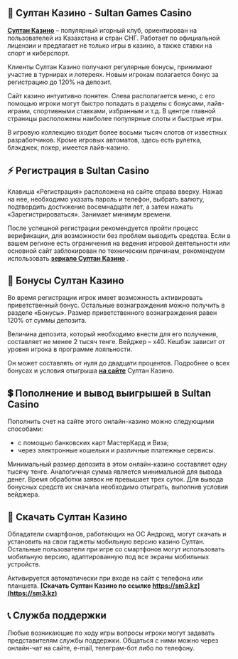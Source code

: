 ## 🎰 Султан Казино - Sultan Games Casino

**[Султан Казино](https://sm3.kz)** – популярный игорный клуб, ориентирован на пользователей из Казахстана и стран СНГ. Работает по официальной лицензии и предлагает не только игры в казино, а также  ставки на спорт и киберспорт. 

Клиенты Султан Казино получают регулярные бонусы, принимают участие в турнирах и лотереях. Новым игрокам полагается бонус за регистрацию до 120% на депозит.

Сайт казино интуитивно понятен. Слева располагается меню, с его помощью игроки могут быстро попадать в разделы с бонусами, лайв-играми, спортивными ставками, избранным и т.д. В центре главной страницы расположены наиболее популярные слоты и быстрые игры. 

В игровую коллекцию входит более восьми тысяч слотов от известных разработчиков. Кроме игровых автоматов, здесь есть рулетка, блэкджек, покер, имеется лайв-казино.

## ⚡️ Регистрация в Sultan Casino

Клавиша «Регистрация» расположена на сайте справа вверху. Нажав на нее, необходимо указать пароль и телефон, выбрать валюту, подтвердить достижение восемнадцати лет, а затем нажать «Зарегистрироваться». Занимает минимум времени. 

После успешной регистрации рекомендуется пройти процесс верификации, для возможности без проблем выводить средства. 
Если в вашем регионе есть ограничения на ведения игровой деятельности или основной сайт заблокирован по техническим причинам, рекомендуем использовать **[зеркало Султан Казино](https://sm3.kz/zerkalo-sultan-casino)** .

## 🎁 Бонусы Султан Казино

Во время регистрации игрок имеет возможность активировать приветственный бонус. Остальные вознаграждения можно получить в разделе «Бонусы». Размер приветственного вознаграждения равен 120% от суммы депозита. 

Величина депозита, который необходимо внести для его получения, составляет не менее 2 тысяч тенге. Вейджер – х40.
Кешбэк зависит от уровня игрока в программе лояльности. 

Он может составлять от нуля до двадцати процентов. Подробнее о всех бонусах и условия отыгрыша **[на сайте](https://sm3.kz/sultan-casino-bonus)** Султан Казино.

## 💲 Пополнение и вывод выигрышей в Sultan Casino

Пополнить счет на сайте этого онлайн-казино можно следующими способами:

<ul>
<li>с помощью банковских карт МастерКард и Виза;</li>
<li>через электронные кошельки и различные платежные сервисы.</li>
</ul>

Минимальный размер депозита в этом онлайн-казино составляет одну тысячу тенге. Аналогичная сумма является минимальной для вывода денег. Время обработки заявок не превышает трех суток. Для вывода бонусных средств их сначала необходимо отыграть, выполнив условия вейджера.

## 📱 Скачать Султан Казино

Обладатели смартфонов, работающих на ОС Андроид, могут скачать и установить на свои гаджеты мобильную версию казино Султан. Остальные пользователи при игре со смартфонов могут использовать мобильную версию, адаптированную под все экраны мобильных устройств. 

Активируется автоматически при входе на сайт с телефона или планшета. **[Скачать Султан Казино по ссылке https://sm3.kz](https://sm3.kz)** 

## 📞 Служба поддержки

Любые возникающие по ходу игры вопросы игроки могут задавать представителям службы поддержки. Общаться с ними можно через онлайн-чат на сайте, e-mail, телеграм-бот либо по телефону.


